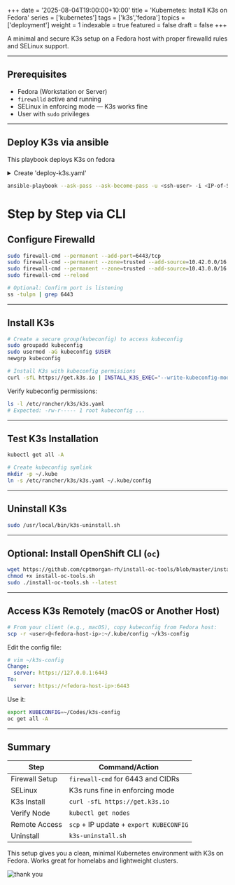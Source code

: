 +++
date = '2025-08-04T19:00:00+10:00'
title = 'Kubernetes: Install K3s on Fedora'
series = ['kubernetes']
tags = ['k3s','fedora']
topics = ['deployment']
weight = 1
indexable = true
featured = false
draft = false
+++

A minimal and secure K3s setup on a Fedora host with proper firewalld rules and SELinux support.

---

## Prerequisites

- Fedora (Workstation or Server)
- `firewalld` active and running
- SELinux in enforcing mode — K3s works fine
- User with `sudo` privileges

---

## Deploy K3s via ansible
This playbook deploys K3s on fedora

<details>
<summary>Create 'deploy-k3s.yaml'</summary>

``` yml
tee deploy-k3s.yaml > /dev/null <<EOL
---
- name: Deploy K3s on Fedora VM
  hosts: all
  vars:
    k3s_install_script_url: "https://get.k3s.io"

  tasks:
    - name: Ensure firewalld is running
      ansible.builtin.service:
        name: firewalld
        state: started
        enabled: yes
      become: yes

    - name: Add K3s API server
      ansible.posix.firewalld:
        port: 6443/tcp
        permanent: yes
        state: enabled
      become: yes
      notify: Reload firewalld

    - name: Add K3s Pod network
      ansible.posix.firewalld:
        zone: trusted
        source: 10.42.0.0/16
        permanent: yes
        state: enabled
      become: yes
      notify: Reload firewalld

    - name: Add K3s Service network
      ansible.posix.firewalld:
        zone: trusted
        source: 10.43.0.0/16
        permanent: yes
        state: enabled
      become: yes
      notify: Reload firewalld

    - name: Create kubeconfig group
      ansible.builtin.group:
        name: kubeconfig
        state: present
      become: yes

    - name: Add user to kubeconfig group
      ansible.builtin.user:
        name: "{{ ansible_user }}"
        groups: kubeconfig
        append: yes
      become: yes

    - name: Install K3s with custom kubeconfig permissions
      ansible.builtin.shell: |
        curl -sfL {{ k3s_install_script_url }} | INSTALL_K3S_EXEC="--write-kubeconfig-mode 640 --write-kubeconfig-group kubeconfig" sh -
      args:
        creates: /usr/local/bin/k3s
      become: true

    - name: Create .kube directory for the user
      ansible.builtin.file:
        path: "{{ ansible_user_dir }}/.kube"
        state: directory
        mode: '0755'
        owner: "{{ ansible_user }}"
        group: "{{ ansible_user }}"

    - name: Symlink K3s kubeconfig to ~/.kube/config
      ansible.builtin.file:
        src: /etc/rancher/k3s/k3s.yaml
        dest: "{{ ansible_user_dir }}/.kube/config"
        state: link
        owner: "{{ ansible_user }}"
        group: "{{ ansible_user }}"
      become: true

  handlers:
    - name: Reload firewalld
      ansible.builtin.service:
        name: firewalld
        state: reloaded
      become: yes
EOL
```
</details> 

```sh
ansible-playbook --ask-pass --ask-become-pass -u <ssh-user> -i <IP-of-Server>, deploy-k3s.yaml
```
# Step by Step via CLI
## Configure Firewalld

```bash
sudo firewall-cmd --permanent --add-port=6443/tcp                            # API Server port
sudo firewall-cmd --permanent --zone=trusted --add-source=10.42.0.0/16     # Pod CIDR
sudo firewall-cmd --permanent --zone=trusted --add-source=10.43.0.0/16     # Service CIDR
sudo firewall-cmd --reload

# Optional: Confirm port is listening
ss -tulpn | grep 6443
```
---

## Install K3s

```bash
# Create a secure group(kubeconfig) to access kubeconfig
sudo groupadd kubeconfig
sudo usermod -aG kubeconfig $USER
newgrp kubeconfig

# Install K3s with kubeconfig permissions
curl -sfL https://get.k3s.io | INSTALL_K3S_EXEC="--write-kubeconfig-mode 640 --write-kubeconfig-group kubeconfig" sh -
```

Verify kubeconfig permissions:

```bash
ls -l /etc/rancher/k3s/k3s.yaml
# Expected: -rw-r----- 1 root kubeconfig ...
```

---

## Test K3s Installation

```bash
kubectl get all -A

# Create kubeconfig symlink
mkdir -p ~/.kube
ln -s /etc/rancher/k3s/k3s.yaml ~/.kube/config
```

---

## Uninstall K3s

```bash
sudo /usr/local/bin/k3s-uninstall.sh
```

---

## Optional: Install OpenShift CLI (`oc`)

```bash
wget https://github.com/cptmorgan-rh/install-oc-tools/blob/master/install-oc-tools.sh
chmod +x install-oc-tools.sh
sudo ./install-oc-tools.sh --latest
```

---

## Access K3s Remotely (macOS or Another Host)

``` sh
# From your client (e.g., macOS), copy kubeconfig from Fedora host:
scp -r <user>@<fedora-host-ip>:~/.kube/config ~/k3s-config
```
Edit the config file:
```yml
# vim ~/k3s-config
Change:
  server: https://127.0.0.1:6443
To:
  server: https://<fedora-host-ip>:6443
```
Use it:
```  sh
export KUBECONFIG=~/Codes/k3s-config
oc get all -A
```

---

## Summary

| Step              | Command/Action                          |
|-------------------|-----------------------------------------|
| Firewall Setup    | `firewall-cmd` for 6443 and CIDRs       |
| SELinux           | K3s runs fine in enforcing mode         |
| K3s Install       | `curl -sfL https://get.k3s.io`          |
| Verify Node       | `kubectl get nodes`                     |
| Remote Access     | `scp` + IP update + `export KUBECONFIG` |
| Uninstall         | `k3s-uninstall.sh`                      |

This setup gives you a clean, minimal Kubernetes environment with K3s on Fedora. Works great for homelabs and lightweight clusters.

![thank you](https://images.unsplash.com/photo-1499744937866-d7e566a20a61?q=80&w=2070&auto=format&fit=crop&ixlib=rb-4.1.0&ixid=M3wxMjA3fDB8MHxwaG90by1wYWdlfHx8fGVufDB8fHx8fA%3D%3D)